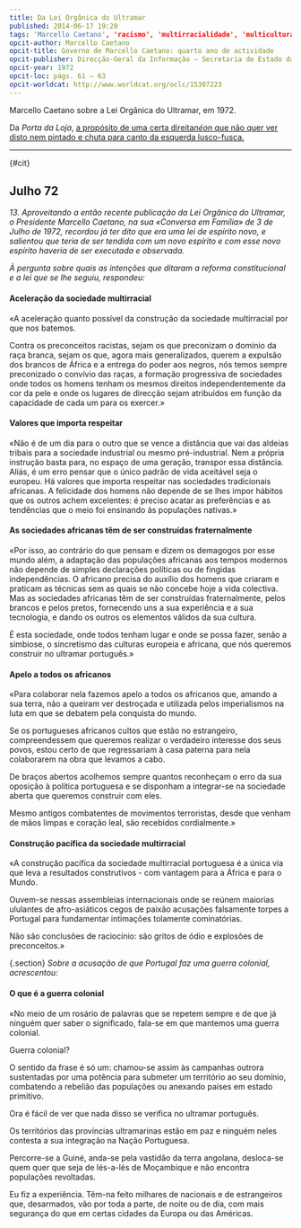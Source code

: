 ```yaml
---
title: Da Lei Orgânica do Ultramar
published: 2014-06-17 19:20
tags: 'Marcello Caetano', 'racismo', 'multirracialidade', 'multiculturalidade', 'Lei Orgânica do Ultramar'
opcit-author: Marcello Caetano
opcit-title: Governo de Marcello Caetano: quarto ano de actividade
opcit-publisher: Direcção-Geral da Informação — Secretaria de Estado da Informação e Turismo
opcit-year: 1972
opcit-loc: págs. 61 – 63
opcit-worldcat: http://www.worldcat.org/oclc/15307223
---
```


Marcello Caetano sobre a Lei Orgânica do Ultramar, em 1972.

Da _Porta da Loja_, [a propósito de uma certa direita*néon* que não quer ver disto nem pintado e chuta para canto da esquerda lusco-fusca.][1]

[1]: http://portadaloja.blogspot.co.uk/2014/06/a-direita-neo-segundo-esquerda-velha-e.html

---
{#cit}

## Julho 72

*13. Aproveitando a então recente publicação da Lei Orgânica do Ultramar, o Presidente Marcello Caetano, na sua «Conversa
em Família» de 3 de Julho de 1972, recordou já ter dito que era uma lei de espírito novo, e salientou que teria de ser
tendida com um novo espírito e com esse novo espírito haveria de ser executada e observada.*

*À pergunta sobre quais as intenções que ditaram a reforma constitucional e a lei que se lhe seguiu, respondeu:*

#### Aceleração da sociedade multirracial

«A aceleração quanto possível da construção da sociedade multirracial por que nos batemos.

Contra os preconceitos racistas, sejam os que preconizam o domínio da raça branca, sejam os que, agora mais
generalizados, querem a expulsão dos brancos de África e a entrega do poder aos negros, nós temos sempre preconizado o
convívio das raças, a formação progressiva de sociedades onde todos os homens tenham os mesmos direitos
independentemente da cor da pele e onde os lugares de direcção sejam atribuídos em função da capacidade de cada um para
os exercer.»

#### Valores que importa respeitar

«Não é de um dia para o outro que se vence a distância que vai das aldeias tribais para a sociedade industrial ou
mesmo pré-industrial. Nem a própria instrução basta para, no espaço de uma geração, transpor essa distância. Aliás, é um
erro pensar que o único padrão de vida aceitável seja o europeu. Há valores que importa respeitar nas sociedades
tradicionais africanas. A felicidade dos homens não depende de se lhes impor hábitos que os outros achem excelentes: é
preciso acatar as preferências e as tendências que o meio foi ensinando às populações nativas.»

#### As sociedades africanas têm de ser construídas fraternalmente

«Por isso, ao contrário do que pensam e dizem os demagogos por esse mundo além, a adaptação das populações africanas
aos tempos modernos não depende de simples declarações políticas ou de fingidas independências. O africano precisa do
auxílio dos homens que criaram e praticam as técnicas sem as quais se não concebe hoje a vida colectiva. Mas as
sociedades africanas têm de ser construídas fraternalmente, pelos brancos e pelos pretos, fornecendo uns a sua
experiência e a sua tecnologia, e dando os outros os elementos válidos da sua cultura.

É esta sociedade, onde todos tenham lugar e onde se possa fazer, senão a simbiose, o sincretismo das culturas europeia
e africana, que nós queremos construir no ultramar português.»

#### Apelo a todos os africanos

«Para colaborar nela fazemos apelo a todos os africanos que, amando a sua terra, não a queiram ver destroçada e
utilizada pelos imperialismos na luta em que se debatem pela conquista do mundo.

Se os portugueses africanos cultos que estão no estrangeiro, compreendessem que queremos realizar o verdadeiro
interesse dos seus povos, estou certo de que regressariam à casa paterna para nela colaborarem na obra que levamos a
cabo.

De braços abertos acolhemos sempre quantos reconheçam o erro da sua oposição à política portuguesa e se disponham a
integrar-se na sociedade aberta que queremos construir com eles.

Mesmo antigos combatentes de movimentos terroristas, desde que venham de mãos limpas e coração leal, são recebidos
cordialmente.»

#### Construção pacífica da sociedade multirracial

«A construção pacífica da sociedade multirracial portuguesa é a única via que leva a resultados construtivos - com
vantagem para a África e para o Mundo.

Ouvem-se nessas assembleias internacionais onde se reúnem maiorias ululantes de afro-asiáticos cegos de paixão
acusações falsamente torpes a Portugal para fundamentar intimações tolamente cominatórias.

Não são conclusões de raciocínio: são gritos de ódio e explosões de preconceitos.»


{.section}
*Sobre a acusação de que Portugal faz uma guerra colonial, acrescentou:*

#### O que é a guerra colonial

«No meio de um rosário de palavras que se repetem sempre e de que já ninguém quer saber o significado, fala-se em que
mantemos uma guerra colonial.

Guerra colonial?

O sentido da frase é só um: chamou-se assim às campanhas outrora sustentadas por uma potência para submeter um
território ao seu domínio, combatendo a rebelião das populações ou anexando países em estado primitivo.

Ora é fácil de ver que nada disso se verifica no ultramar português.

Os territórios das províncias ultramarinas estão em paz e ninguém neles contesta a sua integração na Nação Portuguesa.

Percorre-se a Guiné, anda-se pela vastidão da terra angolana, desloca-se quem quer que seja de lés-a-lés de Moçambique
e não encontra populações revoltadas.

Eu fiz a experiência. Têm-na feito milhares de nacionais e de estrangeiros que, desarmados, vão por toda a parte, de
noite ou de dia, com mais segurança do que em certas cidades da Europa ou das Américas.





